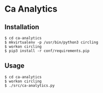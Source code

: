 # Ca Analytics

## Installation
```
$ cd ca-analytics
$ mkvirtualenv -p /usr/bin/python3 circling
$ workon circling
$ pip3 install -r conf/requirements.pip

```

## Usage
```
$ cd ca-analytics
$ workon circling
$ ./src/ca-analytics.py
```
